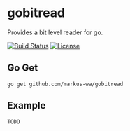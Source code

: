 # gobitread

Provides a bit level reader for go.

[![Build Status](https://travis-ci.org/markus-wa/gobitread.svg?branch=master)](https://travis-ci.org/markus-wa/gobitread) [![License](https://img.shields.io/badge/license-MIT-blue.svg?style=flat)](LICENCE.md)

## Go Get

	go get github.com/markus-wa/gobitread

## Example

	TODO
